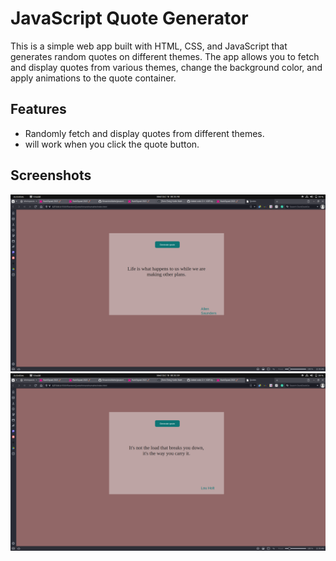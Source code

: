 # JavaScript Quote Generator

This is a simple web app built with HTML, CSS, and JavaScript that generates random quotes on different themes. The app allows you to fetch and display quotes from various themes, change the background color, and apply animations to the quote container.

## Features

- Randomly fetch and display quotes from different themes.
- will work when you click the quote button.


## Screenshots

![Screenshot 1](screenshots/ss1.png)
![Screenshot 2](screenshots/ss2.png)


